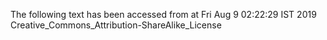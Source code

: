 The following text has been accessed from at Fri Aug 9 02:22:29 IST 2019
Creative_Commons_Attribution-ShareAlike_License
